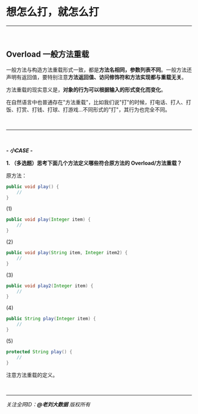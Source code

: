 # 想怎么打，就怎么打

---

<br>

## Overload 一般方法重载

一般方法与构造方法重载形式一致，都是**方法名相同，参数列表不同**。一般方法还声明有返回值，要特别注意**方法返回值、访问修饰符和方法实现都与重载无关**。

方法重载的现实意义是，**对象的行为可以根据输入的形式变化而变化**。

在自然语言中也普通存在"方法重载"，比如我们说"打"的时候，打电话、打人、打饭、打赏、打钱、打球、打游戏...不同形式的"打"，其行为也完全不同。

<br>

---

<br>

***- 小CASE -***

**1. （多选题）思考下面几个方法定义哪些符合原方法的 Overload/方法重载？**

原方法：

```java
public void play() {
    //
}
```

(1)
```java
public void play(Integer item) {
    //    
}
```

(2)
```java
public void play(String item, Integer item2) {
    //    
}
```

(3)
```java
public void play2(Integer item) {
    //    
}
```

(4)
```java
public String play(Integer item) {
    //    
}
```

(5)
```java
protected String play() {
    //    
}
```

<div class="hint">

注意方法重载的定义。

</div>

<br>

---

_关注全网ID：**@老刘大数据** 版权所有_